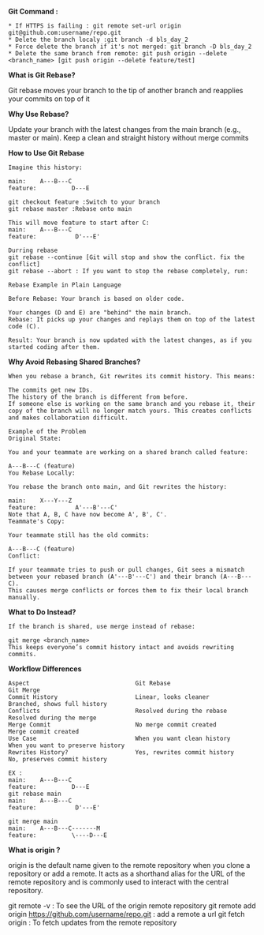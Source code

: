 **Git Command :**

    * If HTTPS is failing : git remote set-url origin git@github.com:username/repo.git
    * Delete the branch localy :git branch -d bls_day_2  
    * Force delete the branch if it's not merged: git branch -D bls_day_2  
    * Delete the same branch from remote: git push origin --delete <branch_name> [git push origin --delete feature/test]

**What is Git Rebase?**

Git rebase moves your branch to the tip of another branch and reapplies your commits on top of it

**Why Use Rebase?**

Update your branch with the latest changes from the main branch (e.g., master or main).
Keep a clean and straight history without merge commits

**How to Use Git Rebase**

    Imagine this history:

    main:    A---B---C
    feature:          D---E

    git checkout feature :Switch to your branch
    git rebase master :Rebase onto main
    
    This will move feature to start after C:
    main:    A---B---C
    feature:           D'---E'

    Durring rebase 
    git rebase --continue [Git will stop and show the conflict. fix the conflict]
    git rebase --abort : If you want to stop the rebase completely, run:

    Rebase Example in Plain Language

    Before Rebase: Your branch is based on older code.

    Your changes (D and E) are "behind" the main branch.
    Rebase: It picks up your changes and replays them on top of the latest code (C).
    
    Result: Your branch is now updated with the latest changes, as if you started coding after them.

**Why Avoid Rebasing Shared Branches?**

    When you rebase a branch, Git rewrites its commit history. This means:
    
    The commits get new IDs.
    The history of the branch is different from before.
    If someone else is working on the same branch and you rebase it, their copy of the branch will no longer match yours. This creates conflicts and makes collaboration difficult.
    
    Example of the Problem
    Original State:
    
    You and your teammate are working on a shared branch called feature:
    
    A---B---C (feature)
    You Rebase Locally:
    
    You rebase the branch onto main, and Git rewrites the history:
    
    main:    X---Y---Z
    feature:           A'---B'---C'
    Note that A, B, C have now become A', B', C'.
    Teammate's Copy:
    
    Your teammate still has the old commits:
    
    A---B---C (feature)
    Conflict:
    
    If your teammate tries to push or pull changes, Git sees a mismatch between your rebased branch (A'---B'---C') and their branch (A---B---C).
    This causes merge conflicts or forces them to fix their local branch manually.

**What to Do Instead?**

    If the branch is shared, use merge instead of rebase:
    
    git merge <branch_name>
    This keeps everyone’s commit history intact and avoids rewriting commits.


**Workflow Differences**

    Aspect	                            Git Rebase	                                Git Merge
    Commit History	                    Linear, looks cleaner	                    Branched, shows full history
    Conflicts	                        Resolved during the rebase	                 Resolved during the merge
    Merge Commit	                    No merge commit created	                    Merge commit created
    Use Case	                        When you want clean history	                When you want to preserve history
    Rewrites History?	                Yes, rewrites commit history	            No, preserves commit history

    EX :
    main:    A---B---C
    feature:          D---E
    git rebase main
    main:    A---B---C
    feature:           D'---E'
    
    git merge main
    main:    A---B---C-------M
    feature:          \----D---E

**What is origin ?**

origin is the default name given to the remote repository when you clone a repository or add a remote. It acts as a shorthand alias for the URL of the remote repository and is commonly used to interact with the central repository.

git remote -v : To see the URL of the origin remote repository
git remote add origin https://github.com/username/repo.git : add a remote a url
git fetch origin : To fetch updates from the remote repository 






        
            
